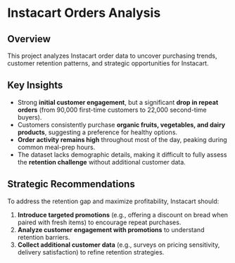 # Instacart Orders Analysis

## Overview
This project analyzes Instacart order data to uncover purchasing trends, customer retention patterns, and strategic opportunities for Instacart.

## Key Insights
- Strong **initial customer engagement**, but a significant **drop in repeat orders** (from 90,000 first-time customers to 22,000 second-time buyers).
- Customers consistently purchase **organic fruits, vegetables, and dairy products**, suggesting a preference for healthy options.
- **Order activity remains high** throughout most of the day, peaking during common meal-prep hours.
- The dataset lacks demographic details, making it difficult to fully assess the **retention challenge** without additional customer data.

## Strategic Recommendations
To address the retention gap and maximize profitability, Instacart should:
1. **Introduce targeted promotions** (e.g., offering a discount on bread when paired with fresh items) to encourage repeat purchases.
2. **Analyze customer engagement with promotions** to understand retention barriers.
3. **Collect additional customer data** (e.g., surveys on pricing sensitivity, delivery satisfaction) to refine retention strategies.